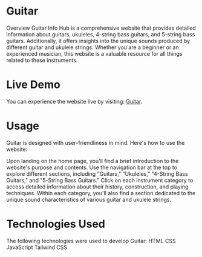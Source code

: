 # Guitar

Overview
Guitar Info Hub is a comprehensive website that provides detailed information about guitars, ukuleles, 4-string bass guitars, and 5-string bass guitars. Additionally, it offers insights into the unique sounds produced by different guitar and ukulele strings. Whether you are a beginner or an experienced musician, this website is a valuable resource for all things related to these instruments.

# Live Demo
You can experience the website live by visiting: [Guitar](https://thesupreet.github.io/Guitar/).

# Usage
Guitar is designed with user-friendliness in mind. Here's how to use the website:

Upon landing on the home page, you'll find a brief introduction to the website's purpose and contents.
Use the navigation bar at the top to explore different sections, including "Guitars," "Ukuleles," "4-String Bass Guitars," and "5-String Bass Guitars."
Click on each instrument category to access detailed information about their history, construction, and playing techniques.
Within each category, you'll also find a section dedicated to the unique sound characteristics of various guitar and ukulele strings.

# Technologies Used
The following technologies were used to develop Guitar:
HTML
CSS
JavaScript
Tailwind CSS
